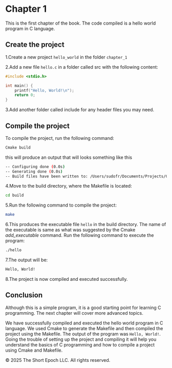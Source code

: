 # Chapter 1

This is the first chapter of the book. The code compiled is a hello world program in C language.

## Create the project

1.Create a new project `hello_world` in the folder `chapter_1`

2.Add a new file `hello.c` in a folder called src with the following content:

```c
#include <stdio.h>

int main() {
    printf("Hello, World!\n");
    return 0;
}

```

3.Add another folder called include for any header files you may need.

## Compile the project

To compile the project, run the following command:

```bash
Cmake build
```

this will produce an output that will looks something like this

```bash
-- Configuring done (0.0s)
-- Generating done (0.0s)
-- Build files have been written to: /Users/sudofr/Documents/Projects/Coding/the_c_programming_language/build
```

4.Move to the build directory, where the Makefile is located:

```bash
cd build
``` 

5.Run the following command to compile the project:

```bash
make
```

6.This produces the executable file `hello` in the build directory. The name of the executable is same as what was suggested by the Cmake *add_executable* command. Run the following command to execute the program:

```bash
./hello
``` 

7.The output will be:

```bash
Hello, World!
```

8.The project is now compiled and executed successfully.

## Conclusion

Although this is a simple program, it is a good starting point for learning C programming. The next chapter will cover more advanced topics.

We have successfully compiled and executed the hello world program in C language. We used Cmake to generate the Makefile and then compiled the project using the Makefile. The output of the program was `Hello, World!`. Going the trouble of setting up the project and compiling it will help you understand the basics of C programming and how to compile a project using Cmake and Makefile.

&copy; 2025 The Short Epoch LLC. All rights reserved.
